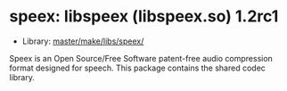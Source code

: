 # speex: libspeex (libspeex.so) 1.2rc1
 - Library: [master/make/libs/speex/](https://github.com/Freetz-NG/freetz-ng/tree/master/make/libs/speex/)

Speex is an Open Source/Free Software patent-free audio compression format designed for speech. This package contains the shared codec library.

